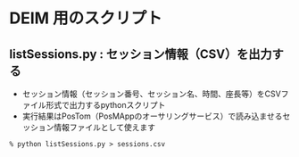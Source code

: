 # DEIM 用のスクリプト
## listSessions.py : セッション情報（CSV）を出力する
 * セッション情報（セッション番号、セッション名、時間、座長等）をCSVファイル形式で出力するpythonスクリプト
 * 実行結果はPosTom（PosMAppのオーサリングサービス）で読み込ませるセッション情報ファイルとして使えます
 ```command
 % python listSessions.py > sessions.csv
 ```
